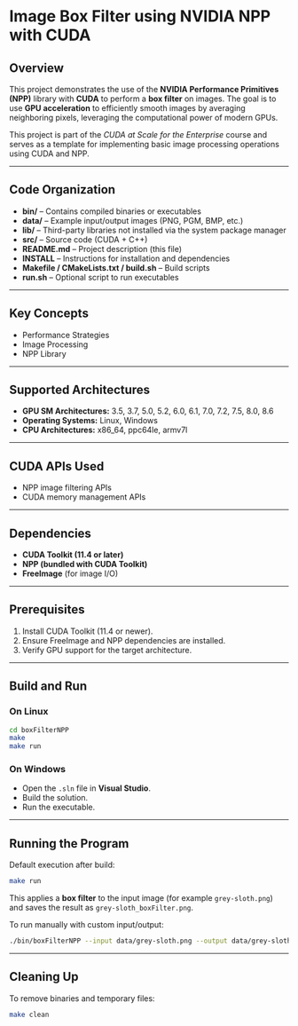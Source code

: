 # Image Box Filter using NVIDIA NPP with CUDA

## Overview

This project demonstrates the use of the **NVIDIA Performance Primitives (NPP)** library with **CUDA** to perform a **box filter** on images.
The goal is to use **GPU acceleration** to efficiently smooth images by averaging neighboring pixels, leveraging the computational power of modern GPUs.

This project is part of the *CUDA at Scale for the Enterprise* course and serves as a template for implementing basic image processing operations using CUDA and NPP.

---

## Code Organization

* **bin/** – Contains compiled binaries or executables
* **data/** – Example input/output images (PNG, PGM, BMP, etc.)
* **lib/** – Third-party libraries not installed via the system package manager
* **src/** – Source code (CUDA + C++)
* **README.md** – Project description (this file)
* **INSTALL** – Instructions for installation and dependencies
* **Makefile / CMakeLists.txt / build.sh** – Build scripts
* **run.sh** – Optional script to run executables

---

## Key Concepts

* Performance Strategies
* Image Processing
* NPP Library

---

## Supported Architectures

* **GPU SM Architectures:** 3.5, 3.7, 5.0, 5.2, 6.0, 6.1, 7.0, 7.2, 7.5, 8.0, 8.6
* **Operating Systems:** Linux, Windows
* **CPU Architectures:** x86_64, ppc64le, armv7l

---

## CUDA APIs Used

* NPP image filtering APIs
* CUDA memory management APIs

---

## Dependencies

* **CUDA Toolkit (11.4 or later)**
* **NPP (bundled with CUDA Toolkit)**
* **FreeImage** (for image I/O)

---

## Prerequisites

1. Install CUDA Toolkit (11.4 or newer).
2. Ensure FreeImage and NPP dependencies are installed.
3. Verify GPU support for the target architecture.

---

## Build and Run

### On Linux

```bash
cd boxFilterNPP
make
make run
```

### On Windows

* Open the `.sln` file in **Visual Studio**.
* Build the solution.
* Run the executable.

---

## Running the Program

Default execution after build:

```bash
make run
```

This applies a **box filter** to the input image (for example `grey-sloth.png`) and saves the result as `grey-sloth_boxFilter.png`.

To run manually with custom input/output:

```bash
./bin/boxFilterNPP --input data/grey-sloth.png --output data/grey-sloth_boxFilter.png
```

---

## Cleaning Up

To remove binaries and temporary files:

```bash
make clean
```

